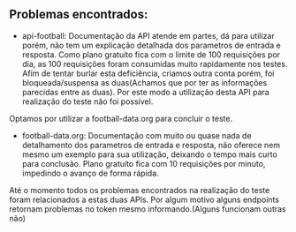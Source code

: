## Problemas encontrados:

- api-football: 
Documentação da API atende em partes, dá para utilizar porém, não tem um explicação detalhada dos parametros de entrada e resposta.
Como plano gratuíto fica com o limite de 100 requisições por dia, as 100 requisições foram consumidas muito rapidamente nos testes.
Afim de tentar burlar esta deficiência, criamos outra conta porém, foi bloqueada/suspensa as duas(Achamos que por ter as informações parecidas entre as duas).
Por este modo a utilização desta API para realização do teste não foi possível.

Optamos por utilizar a football-data.org para concluir o teste.

- football-data.org: 
Documentação com muito ou quase nada de detalhamento dos parametros de entrada e resposta, não oferece nem mesmo um exemplo para sua utilização, deixando o tempo mais curto para conclusão.
Plano gratuíto fica com 10 requisições por minuto, impedindo o avanço de forma rápida.

Até o momento todos os problemas encontrados na realização do teste foram relacionados a estas duas APIs.
Por algum motivo alguns endpoints retornam problemas no token mesmo informando.(Alguns funcionam outras não)
